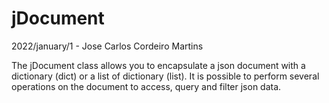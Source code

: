 # jDocument

2022/january/1 - Jose Carlos Cordeiro Martins

The jDocument class allows you to encapsulate a json document with a dictionary (dict) or a list of dictionary (list).
It is possible to perform several operations on the document to access, query and filter json data.

